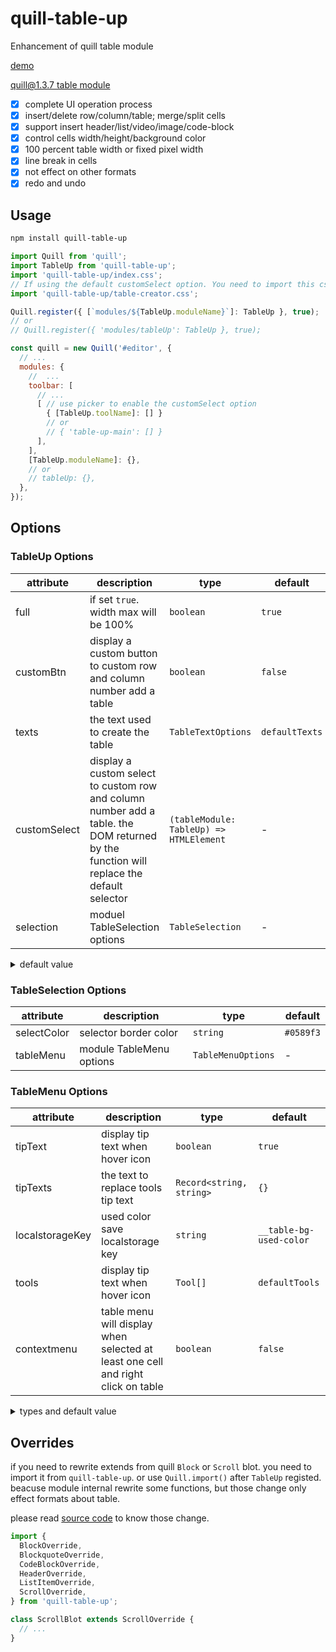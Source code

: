 # quill-table-up

Enhancement of quill table module

[demo](https://zzxming.github.io/quill-table-up/)

[quill@1.3.7 table module](https://github.com/zzxming/quill-table)

- [x] complete UI operation process
- [x] insert/delete row/column/table; merge/split cells
- [x] support insert header/list/video/image/code-block
- [x] control cells width/height/background color
- [x] 100 percent table width or fixed pixel width
- [x] line break in cells
- [x] not effect on other formats
- [x] redo and undo

## Usage

```sh
npm install quill-table-up
```

```js
import Quill from 'quill';
import TableUp from 'quill-table-up';
import 'quill-table-up/index.css';
// If using the default customSelect option. You need to import this css
import 'quill-table-up/table-creator.css';

Quill.register({ [`modules/${TableUp.moduleName}`]: TableUp }, true);
// or
// Quill.register({ 'modules/tableUp': TableUp }, true);

const quill = new Quill('#editor', {
  // ...
  modules: {
    //  ...
    toolbar: [
      // ...
      [ // use picker to enable the customSelect option
        { [TableUp.toolName]: [] }
        // or
        // { 'table-up-main': [] }
      ],
    ],
    [TableUp.moduleName]: {},
    // or
    // tableUp: {},
  },
});
```

## Options

### TableUp Options

| attribute    | description                                                                                                                             | type                                    | default        |
| ------------ | --------------------------------------------------------------------------------------------------------------------------------------- | --------------------------------------- | -------------- |
| full         | if set `true`. width max will be 100%                                                                                                   | `boolean`                               | `true`         |
| customBtn    | display a custom button to custom row and column number add a table                                                                     | `boolean`                               | `false`        |
| texts        | the text used to create the table                                                                                                       | `TableTextOptions`                      | `defaultTexts` |
| customSelect | display a custom select to custom row and column number add a table. the DOM returned by the function will replace the default selector | `(tableModule: TableUp) => HTMLElement` | -              |
| selection    | moduel TableSelection options                                                                                                           | `TableSelection`                        | -              |

<details>
  <summary> default value </summary>

```ts
const defaultTexts = {
  customBtnText: 'Custom',
  confirmText: 'Confirm',
  cancelText: 'Cancel',
  rowText: 'Row',
  colText: 'Column',
  notPositiveNumberError: 'Please enter a positive integer',
};
```

</details>

### TableSelection Options

| attribute   | description              | type               | default   |
| ----------- | ------------------------ | ------------------ | --------- |
| selectColor | selector border color    | `string`           | `#0589f3` |
| tableMenu   | module TableMenu options | `TableMenuOptions` | -         |

### TableMenu Options

| attribute       | description                                                                      | type                     | default                 |
| --------------- | -------------------------------------------------------------------------------- | ------------------------ | ----------------------- |
| tipText         | display tip text when hover icon                                                 | `boolean`                | `true`                  |
| tipTexts        | the text to replace tools tip text                                               | `Record<string, string>` | `{}`                    |
| localstorageKey | used color save localstorage key                                                 | `string`                 | `__table-bg-used-color` |
| tools           | display tip text when hover icon                                                 | `Tool[]`                 | `defaultTools`          |
| contextmenu     | table menu will display when selected at least one cell and right click on table | `boolean`                | `false`                 |

<details>
  <summary> types and default value </summary>

```ts
interface ToolOption {
  name: string;
  icon: string | ((tableModule: TableUp) => HTMLElement);
  tip?: string;
  isColorChoose?: boolean;
  handle: (tableModule: TableUp, selectedTds: TableCellInnerFormat[], e: Event | string) => void;
}
interface ToolOptionBreak {
  name: 'break';
}
type Tool = ToolOption | ToolOptionBreak;

const defaultTools = [
  {
    name: 'InsertTop',
    icon: InsertTop,
    tip: 'Insert a row above',
    handle: (tableModule) => {},
  },
  {
    name: 'InsertRight',
    icon: InsertRight,
    tip: 'Insert a column right',
    handle: (tableModule) => {},
  },
  {
    name: 'InsertBottom',
    icon: InsertBottom,
    tip: 'Insert a row below',
    handle: (tableModule) => {},
  },
  {
    name: 'InsertLeft',
    icon: InsertLeft,
    tip: 'Insert a column Left',
    handle: (tableModule) => {},
  },
  {
    name: 'break',
  },
  {

    name: 'MergeCell',
    icon: MergeCell,
    tip: 'Merge Cell',
    handle: (tableModule) => {},
  },
  {

    name: 'SplitCell',
    icon: SplitCell,
    tip: 'Split Cell',
    handle: (tableModule) => {},
  },
  {
    name: 'break',
  },
  {
    name: 'DeleteRow',
    icon: RemoveRow,
    tip: 'Delete Row',
    handle: (tableModule) => {},
  },
  {
    name: 'DeleteColumn',
    icon: RemoveColumn,
    tip: 'Delete Column',
    handle: (tableModule) => {},
  },
  {
    name: 'DeleteTable',
    icon: RemoveTable,
    tip: 'Delete table',
    handle: (tableModule) => {},
  },
  {
    name: 'break',
  },
  {
    name: 'BackgroundColor',
    icon: Color,
    isColorChoose: true,
    tip: 'Set background color',
    handle: (tableModule, selectedTds, color) => {},
  },
];
```

</details>

## Overrides

if you need to rewrite extends from quill `Block` or `Scroll` blot. you need to import it from `quill-table-up`. or use `Quill.import()` after `TableUp` registed. beacuse module internal rewrite some functions, but those change only effect formats about table.

please read [source code](https://github.com/zzxming/quill-table-up/tree/master/src/formats/overrides) to know those change.

```ts
import {
  BlockOverride,
  BlockquoteOverride,
  CodeBlockOverride,
  HeaderOverride,
  ListItemOverride,
  ScrollOverride,
} from 'quill-table-up';

class ScrollBlot extends ScrollOverride {
  // ...
}
```
